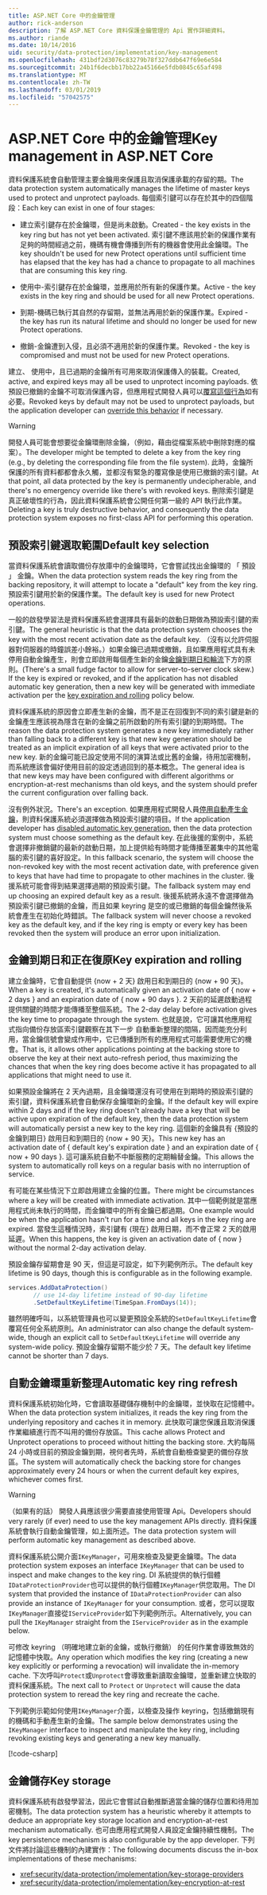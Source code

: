 ```yaml
---
title: ASP.NET Core 中的金鑰管理
author: rick-anderson
description: 了解 ASP.NET Core 資料保護金鑰管理的 Api 實作詳細資料。
ms.author: riande
ms.date: 10/14/2016
uid: security/data-protection/implementation/key-management
ms.openlocfilehash: 431bdf2d3076c83279b78f327ddb647f69e6e584
ms.sourcegitcommit: 24b1f6decbb17bb22a45166e5fdb0845c65af498
ms.translationtype: MT
ms.contentlocale: zh-TW
ms.lasthandoff: 03/01/2019
ms.locfileid: "57042575"
---
```

# <a name="key-management-in-aspnet-core"></a><span data-ttu-id="5b4b1-103">ASP.NET Core 中的金鑰管理</span><span class="sxs-lookup"><span data-stu-id="5b4b1-103">Key management in ASP.NET Core</span></span>

<a name="data-protection-implementation-key-management"></a>

<span data-ttu-id="5b4b1-104">資料保護系統會自動管理主要金鑰用來保護且取消保護承載的存留的期。</span><span class="sxs-lookup"><span data-stu-id="5b4b1-104">The data protection system automatically manages the lifetime of master keys used to protect and unprotect payloads.</span></span> <span data-ttu-id="5b4b1-105">每個索引鍵可以存在於其中的四個階段：</span><span class="sxs-lookup"><span data-stu-id="5b4b1-105">Each key can exist in one of four stages:</span></span>

* <span data-ttu-id="5b4b1-106">建立索引鍵存在於金鑰環，但是尚未啟動。</span><span class="sxs-lookup"><span data-stu-id="5b4b1-106">Created - the key exists in the key ring but has not yet been activated.</span></span> <span data-ttu-id="5b4b1-107">索引鍵不應該用於新的保護作業有足夠的時間經過之前，機碼有機會傳播到所有的機器會使用此金鑰環。</span><span class="sxs-lookup"><span data-stu-id="5b4b1-107">The key shouldn't be used for new Protect operations until sufficient time has elapsed that the key has had a chance to propagate to all machines that are consuming this key ring.</span></span>

* <span data-ttu-id="5b4b1-108">使用中-索引鍵存在於金鑰環，並應用於所有新的保護作業。</span><span class="sxs-lookup"><span data-stu-id="5b4b1-108">Active - the key exists in the key ring and should be used for all new Protect operations.</span></span>

* <span data-ttu-id="5b4b1-109">到期-機碼已執行其自然的存留期，並無法再用於新的保護作業。</span><span class="sxs-lookup"><span data-stu-id="5b4b1-109">Expired - the key has run its natural lifetime and should no longer be used for new Protect operations.</span></span>

* <span data-ttu-id="5b4b1-110">撤銷-金鑰遭到入侵，且必須不適用於新的保護作業。</span><span class="sxs-lookup"><span data-stu-id="5b4b1-110">Revoked - the key is compromised and must not be used for new Protect operations.</span></span>

<span data-ttu-id="5b4b1-111">建立、 使用中，且已過期的金鑰所有可用來取消保護傳入的裝載。</span><span class="sxs-lookup"><span data-stu-id="5b4b1-111">Created, active, and expired keys may all be used to unprotect incoming payloads.</span></span> <span data-ttu-id="5b4b1-112">依預設已撤銷的金鑰不可取消保護內容，但應用程式開發人員可以[覆寫這個行為](xref:security/data-protection/consumer-apis/dangerous-unprotect#data-protection-consumer-apis-dangerous-unprotect)如有必要。</span><span class="sxs-lookup"><span data-stu-id="5b4b1-112">Revoked keys by default may not be used to unprotect payloads, but the application developer can [override this behavior](xref:security/data-protection/consumer-apis/dangerous-unprotect#data-protection-consumer-apis-dangerous-unprotect) if necessary.</span></span>

>[!WARNING]
> <span data-ttu-id="5b4b1-113">開發人員可能會想要從金鑰環刪除金鑰，（例如，藉由從檔案系統中刪除對應的檔案）。</span><span class="sxs-lookup"><span data-stu-id="5b4b1-113">The developer might be tempted to delete a key from the key ring (e.g., by deleting the corresponding file from the file system).</span></span> <span data-ttu-id="5b4b1-114">此時，金鑰所保護的所有資料都都會永久觸，並都沒有緊急的覆寫像是使用已撤銷的索引鍵。</span><span class="sxs-lookup"><span data-stu-id="5b4b1-114">At that point, all data protected by the key is permanently undecipherable, and there's no emergency override like there's with revoked keys.</span></span> <span data-ttu-id="5b4b1-115">刪除索引鍵是真正破壞性的行為，因此資料保護系統會公開任何第一級的 API 執行此作業。</span><span class="sxs-lookup"><span data-stu-id="5b4b1-115">Deleting a key is truly destructive behavior, and consequently the data protection system exposes no first-class API for performing this operation.</span></span>

## <a name="default-key-selection"></a><span data-ttu-id="5b4b1-116">預設索引鍵選取範圍</span><span class="sxs-lookup"><span data-stu-id="5b4b1-116">Default key selection</span></span>

<span data-ttu-id="5b4b1-117">當資料保護系統會讀取備份存放庫中的金鑰環時，它會嘗試找出金鑰環的 「 預設 」 金鑰。</span><span class="sxs-lookup"><span data-stu-id="5b4b1-117">When the data protection system reads the key ring from the backing repository, it will attempt to locate a "default" key from the key ring.</span></span> <span data-ttu-id="5b4b1-118">預設索引鍵用於新的保護作業。</span><span class="sxs-lookup"><span data-stu-id="5b4b1-118">The default key is used for new Protect operations.</span></span>

<span data-ttu-id="5b4b1-119">一般的啟發學習法是資料保護系統會選擇具有最新的啟動日期做為預設索引鍵的索引鍵。</span><span class="sxs-lookup"><span data-stu-id="5b4b1-119">The general heuristic is that the data protection system chooses the key with the most recent activation date as the default key.</span></span> <span data-ttu-id="5b4b1-120">（沒有以允許伺服器對伺服器的時鐘誤差小餘裕。）如果金鑰已過期或撤銷，且如果應用程式具有未停用自動金鑰產生，則會立即啟用每個產生新的金鑰[金鑰到期日和輪流](xref:security/data-protection/implementation/key-management#data-protection-implementation-key-management-expiration)下方的原則。</span><span class="sxs-lookup"><span data-stu-id="5b4b1-120">(There's a small fudge factor to allow for server-to-server clock skew.) If the key is expired or revoked, and if the application has not disabled automatic key generation, then a new key will be generated with immediate activation per the [key expiration and rolling](xref:security/data-protection/implementation/key-management#data-protection-implementation-key-management-expiration) policy below.</span></span>

<span data-ttu-id="5b4b1-121">資料保護系統的原因會立即產生新的金鑰，而不是正在回復到不同的索引鍵是新的金鑰產生應該視為隱含在新的金鑰之前所啟動的所有索引鍵的到期時間。</span><span class="sxs-lookup"><span data-stu-id="5b4b1-121">The reason the data protection system generates a new key immediately rather than falling back to a different key is that new key generation should be treated as an implicit expiration of all keys that were activated prior to the new key.</span></span> <span data-ttu-id="5b4b1-122">新的金鑰可能已設定使用不同的演算法或比舊的金鑰，待用加密機制，而系統應該會偏好使用目前的設定透過回到的基本概念。</span><span class="sxs-lookup"><span data-stu-id="5b4b1-122">The general idea is that new keys may have been configured with different algorithms or encryption-at-rest mechanisms than old keys, and the system should prefer the current configuration over falling back.</span></span>

<span data-ttu-id="5b4b1-123">沒有例外狀況。</span><span class="sxs-lookup"><span data-stu-id="5b4b1-123">There's an exception.</span></span> <span data-ttu-id="5b4b1-124">如果應用程式開發人員[停用自動產生金鑰](xref:security/data-protection/configuration/overview#disableautomatickeygeneration)，則資料保護系統必須選擇做為預設索引鍵的項目。</span><span class="sxs-lookup"><span data-stu-id="5b4b1-124">If the application developer has [disabled automatic key generation](xref:security/data-protection/configuration/overview#disableautomatickeygeneration), then the data protection system must choose something as the default key.</span></span> <span data-ttu-id="5b4b1-125">在此後援的案例中，系統會選擇非撤銷鍵的最新的啟動日期，加上提供給有時間才能傳播至叢集中的其他電腦的索引鍵的喜好設定。</span><span class="sxs-lookup"><span data-stu-id="5b4b1-125">In this fallback scenario, the system will choose the non-revoked key with the most recent activation date, with preference given to keys that have had time to propagate to other machines in the cluster.</span></span> <span data-ttu-id="5b4b1-126">後援系統可能會得到結果選擇過期的預設索引鍵。</span><span class="sxs-lookup"><span data-stu-id="5b4b1-126">The fallback system may end up choosing an expired default key as a result.</span></span> <span data-ttu-id="5b4b1-127">後援系統將永遠不會選擇做為預設索引鍵已撤銷的金鑰，而且如果 keyring 是空的或已撤銷的每個金鑰然後系統會產生在初始化時錯誤。</span><span class="sxs-lookup"><span data-stu-id="5b4b1-127">The fallback system will never choose a revoked key as the default key, and if the key ring is empty or every key has been revoked then the system will produce an error upon initialization.</span></span>

<a name="data-protection-implementation-key-management-expiration"></a>

## <a name="key-expiration-and-rolling"></a><span data-ttu-id="5b4b1-128">金鑰到期日和正在復原</span><span class="sxs-lookup"><span data-stu-id="5b4b1-128">Key expiration and rolling</span></span>

<span data-ttu-id="5b4b1-129">建立金鑰時，它會自動提供 {now + 2 天} 啟用日和到期日的 {now + 90 天}。</span><span class="sxs-lookup"><span data-stu-id="5b4b1-129">When a key is created, it's automatically given an activation date of { now + 2 days } and an expiration date of { now + 90 days }.</span></span> <span data-ttu-id="5b4b1-130">2 天前的延遲啟動過程提供關鍵的時間才能傳播至整個系統。</span><span class="sxs-lookup"><span data-stu-id="5b4b1-130">The 2-day delay before activation gives the key time to propagate through the system.</span></span> <span data-ttu-id="5b4b1-131">也就是說，它可讓其他應用程式指向備份存放區索引鍵觀察在其下一步 自動重新整理的間隔，因而能充分利用，當金鑰信號會變成作用中，它已傳播到所有的應用程式可能需要使用它的機會。</span><span class="sxs-lookup"><span data-stu-id="5b4b1-131">That is, it allows other applications pointing at the backing store to observe the key at their next auto-refresh period, thus maximizing the chances that when the key ring does become active it has propagated to all applications that might need to use it.</span></span>

<span data-ttu-id="5b4b1-132">如果預設金鑰將在 2 天內過期，且金鑰環還沒有可使用在到期時的預設索引鍵的索引鍵，資料保護系統會自動保存金鑰環新的金鑰。</span><span class="sxs-lookup"><span data-stu-id="5b4b1-132">If the default key will expire within 2 days and if the key ring doesn't already have a key that will be active upon expiration of the default key, then the data protection system will automatically persist a new key to the key ring.</span></span> <span data-ttu-id="5b4b1-133">這個新的金鑰具有 {預設的金鑰到期日} 啟用日和到期日的 {now + 90 天}。</span><span class="sxs-lookup"><span data-stu-id="5b4b1-133">This new key has an activation date of { default key's expiration date } and an expiration date of { now + 90 days }.</span></span> <span data-ttu-id="5b4b1-134">這可讓系統自動不中斷服務的定期輪替金鑰。</span><span class="sxs-lookup"><span data-stu-id="5b4b1-134">This allows the system to automatically roll keys on a regular basis with no interruption of service.</span></span>

<span data-ttu-id="5b4b1-135">有可能在某些情況下立即啟用建立金鑰的位置。</span><span class="sxs-lookup"><span data-stu-id="5b4b1-135">There might be circumstances where a key will be created with immediate activation.</span></span> <span data-ttu-id="5b4b1-136">其中一個範例就是當應用程式尚未執行的時間，而金鑰環中的所有金鑰已都過期。</span><span class="sxs-lookup"><span data-stu-id="5b4b1-136">One example would be when the application hasn't run for a time and all keys in the key ring are expired.</span></span> <span data-ttu-id="5b4b1-137">當發生這種情況時，索引鍵有 {現在} 啟用日期，而不會正常 2 天的啟用延遲。</span><span class="sxs-lookup"><span data-stu-id="5b4b1-137">When this happens, the key is given an activation date of { now } without the normal 2-day activation delay.</span></span>

<span data-ttu-id="5b4b1-138">預設金鑰存留期會是 90 天，但這是可設定，如下列範例所示。</span><span class="sxs-lookup"><span data-stu-id="5b4b1-138">The default key lifetime is 90 days, though this is configurable as in the following example.</span></span>

```csharp
services.AddDataProtection()
       // use 14-day lifetime instead of 90-day lifetime
       .SetDefaultKeyLifetime(TimeSpan.FromDays(14));
```

<span data-ttu-id="5b4b1-139">雖然明確呼叫，以系統管理員也可以變更預設全系統的`SetDefaultKeyLifetime`會覆寫任何全系統原則。</span><span class="sxs-lookup"><span data-stu-id="5b4b1-139">An administrator can also change the default system-wide, though an explicit call to `SetDefaultKeyLifetime` will override any system-wide policy.</span></span> <span data-ttu-id="5b4b1-140">預設金鑰存留期不能少於 7 天。</span><span class="sxs-lookup"><span data-stu-id="5b4b1-140">The default key lifetime cannot be shorter than 7 days.</span></span>

## <a name="automatic-key-ring-refresh"></a><span data-ttu-id="5b4b1-141">自動金鑰環重新整理</span><span class="sxs-lookup"><span data-stu-id="5b4b1-141">Automatic key ring refresh</span></span>

<span data-ttu-id="5b4b1-142">資料保護系統初始化時，它會讀取基礎儲存機制中的金鑰環，並快取在記憶體中。</span><span class="sxs-lookup"><span data-stu-id="5b4b1-142">When the data protection system initializes, it reads the key ring from the underlying repository and caches it in memory.</span></span> <span data-ttu-id="5b4b1-143">此快取可讓您保護且取消保護作業繼續進行而不叫用的備份存放區。</span><span class="sxs-lookup"><span data-stu-id="5b4b1-143">This cache allows Protect and Unprotect operations to proceed without hitting the backing store.</span></span> <span data-ttu-id="5b4b1-144">大約每隔 24 小時或目前的預設金鑰到期，視何者先時，系統會自動檢查變更的備份存放區。</span><span class="sxs-lookup"><span data-stu-id="5b4b1-144">The system will automatically check the backing store for changes approximately every 24 hours or when the current default key expires, whichever comes first.</span></span>

>[!WARNING]
> <span data-ttu-id="5b4b1-145">（如果有的話） 開發人員應該很少需要直接使用管理 Api。</span><span class="sxs-lookup"><span data-stu-id="5b4b1-145">Developers should very rarely (if ever) need to use the key management APIs directly.</span></span> <span data-ttu-id="5b4b1-146">資料保護系統會執行自動金鑰管理，如上面所述。</span><span class="sxs-lookup"><span data-stu-id="5b4b1-146">The data protection system will perform automatic key management as described above.</span></span>

<span data-ttu-id="5b4b1-147">資料保護系統公開介面`IKeyManager`，可用來檢查及變更金鑰環。</span><span class="sxs-lookup"><span data-stu-id="5b4b1-147">The data protection system exposes an interface `IKeyManager` that can be used to inspect and make changes to the key ring.</span></span> <span data-ttu-id="5b4b1-148">DI 系統提供的執行個體`IDataProtectionProvider`也可以提供的執行個體`IKeyManager`供您取用。</span><span class="sxs-lookup"><span data-stu-id="5b4b1-148">The DI system that provided the instance of `IDataProtectionProvider` can also provide an instance of `IKeyManager` for your consumption.</span></span> <span data-ttu-id="5b4b1-149">或者，您可以提取`IKeyManager`直接從`IServiceProvider`如下列範例所示。</span><span class="sxs-lookup"><span data-stu-id="5b4b1-149">Alternatively, you can pull the `IKeyManager` straight from the `IServiceProvider` as in the example below.</span></span>

<span data-ttu-id="5b4b1-150">可修改 keyring （明確地建立新的金鑰，或執行撤銷） 的任何作業會導致無效的記憶體中快取。</span><span class="sxs-lookup"><span data-stu-id="5b4b1-150">Any operation which modifies the key ring (creating a new key explicitly or performing a revocation) will invalidate the in-memory cache.</span></span> <span data-ttu-id="5b4b1-151">下次呼叫`Protect`或`Unprotect`會導致重新讀取金鑰環，並重新建立快取的資料保護系統。</span><span class="sxs-lookup"><span data-stu-id="5b4b1-151">The next call to `Protect` or `Unprotect` will cause the data protection system to reread the key ring and recreate the cache.</span></span>

<span data-ttu-id="5b4b1-152">下列範例示範如何使用`IKeyManager`介面，以檢查及操作 keyring，包括撤銷現有的機碼和手動產生新的金鑰。</span><span class="sxs-lookup"><span data-stu-id="5b4b1-152">The sample below demonstrates using the `IKeyManager` interface to inspect and manipulate the key ring, including revoking existing keys and generating a new key manually.</span></span>

[!code-csharp[](key-management/samples/key-management.cs)]

## <a name="key-storage"></a><span data-ttu-id="5b4b1-153">金鑰儲存</span><span class="sxs-lookup"><span data-stu-id="5b4b1-153">Key storage</span></span>

<span data-ttu-id="5b4b1-154">資料保護系統有啟發學習法，因此它會嘗試自動推斷適當金鑰的儲存位置和待用加密機制。</span><span class="sxs-lookup"><span data-stu-id="5b4b1-154">The data protection system has a heuristic whereby it attempts to deduce an appropriate key storage location and encryption-at-rest mechanism automatically.</span></span> <span data-ttu-id="5b4b1-155">也可由應用程式開發人員設定金鑰持續性機制。</span><span class="sxs-lookup"><span data-stu-id="5b4b1-155">The key persistence mechanism is also configurable by the app developer.</span></span> <span data-ttu-id="5b4b1-156">下列文件將討論這些機制的內建實作：</span><span class="sxs-lookup"><span data-stu-id="5b4b1-156">The following documents discuss the in-box implementations of these mechanisms:</span></span>

* <xref:security/data-protection/implementation/key-storage-providers>
* <xref:security/data-protection/implementation/key-encryption-at-rest>
